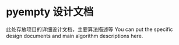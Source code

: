 # pyempty 设计文档

此处存放项目的详细设计文档，主要算法描述等
You can put the specific design documents and main algorithm descriptions here.
